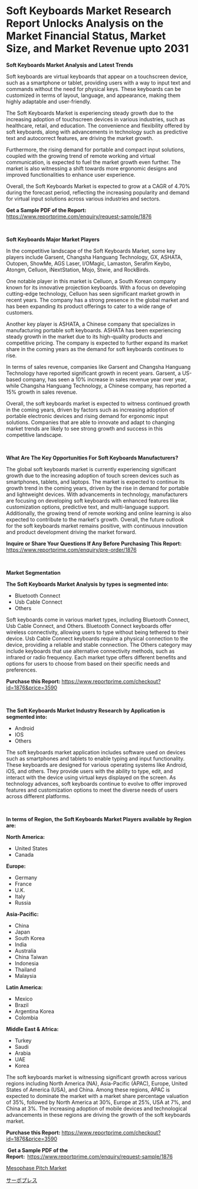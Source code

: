 <p><h1>Soft Keyboards Market Research Report Unlocks Analysis on the Market Financial Status, Market Size, and Market Revenue upto 2031</h1></p><p><strong>Soft Keyboards Market Analysis and Latest Trends</strong></p>
<p><p>Soft keyboards are virtual keyboards that appear on a touchscreen device, such as a smartphone or tablet, providing users with a way to input text and commands without the need for physical keys. These keyboards can be customized in terms of layout, language, and appearance, making them highly adaptable and user-friendly.</p><p>The Soft Keyboards Market is experiencing steady growth due to the increasing adoption of touchscreen devices in various industries, such as healthcare, retail, and education. The convenience and flexibility offered by soft keyboards, along with advancements in technology such as predictive text and autocorrect features, are driving the market growth.</p><p>Furthermore, the rising demand for portable and compact input solutions, coupled with the growing trend of remote working and virtual communication, is expected to fuel the market growth even further. The market is also witnessing a shift towards more ergonomic designs and improved functionalities to enhance user experience.</p><p>Overall, the Soft Keyboards Market is expected to grow at a CAGR of 4.70% during the forecast period, reflecting the increasing popularity and demand for virtual input solutions across various industries and sectors.</p></p>
<p><strong>Get a Sample PDF of the Report:&nbsp;</strong> <a href="https://www.reportprime.com/enquiry/request-sample/1876">https://www.reportprime.com/enquiry/request-sample/1876</a></p>
<p>&nbsp;</p>
<p><strong>Soft Keyboards Major Market Players</strong></p>
<p><p>In the competitive landscape of the Soft Keyboards Market, some key players include Garsent, Changsha Hanguang Technology, GX, ASHATA, Outopen, ShowMe, AGS Laser, I/OMagic, Lamaston, Serafim Keybo, Atongm, Celluon, iNextStation, Mojo, Stwie, and RockBirds.</p><p>One notable player in this market is Celluon, a South Korean company known for its innovative projection keyboards. With a focus on developing cutting-edge technology, Celluon has seen significant market growth in recent years. The company has a strong presence in the global market and has been expanding its product offerings to cater to a wide range of customers.</p><p>Another key player is ASHATA, a Chinese company that specializes in manufacturing portable soft keyboards. ASHATA has been experiencing steady growth in the market due to its high-quality products and competitive pricing. The company is expected to further expand its market share in the coming years as the demand for soft keyboards continues to rise.</p><p>In terms of sales revenue, companies like Garsent and Changsha Hanguang Technology have reported significant growth in recent years. Garsent, a US-based company, has seen a 10% increase in sales revenue year over year, while Changsha Hanguang Technology, a Chinese company, has reported a 15% growth in sales revenue.</p><p>Overall, the soft keyboards market is expected to witness continued growth in the coming years, driven by factors such as increasing adoption of portable electronic devices and rising demand for ergonomic input solutions. Companies that are able to innovate and adapt to changing market trends are likely to see strong growth and success in this competitive landscape.</p></p>
<p>&nbsp;</p>
<p><strong>What Are The Key Opportunities For Soft Keyboards Manufacturers?</strong></p>
<p><p>The global soft keyboards market is currently experiencing significant growth due to the increasing adoption of touch screen devices such as smartphones, tablets, and laptops. The market is expected to continue its growth trend in the coming years, driven by the rise in demand for portable and lightweight devices. With advancements in technology, manufacturers are focusing on developing soft keyboards with enhanced features like customization options, predictive text, and multi-language support. Additionally, the growing trend of remote working and online learning is also expected to contribute to the market's growth. Overall, the future outlook for the soft keyboards market remains positive, with continuous innovation and product development driving the market forward.</p></p>
<p><strong>Inquire or Share Your Questions If Any Before Purchasing This Report:</strong> <a href="https://www.reportprime.com/enquiry/pre-order/1876">https://www.reportprime.com/enquiry/pre-order/1876</a></p>
<p>&nbsp;</p>
<p><strong>Market Segmentation</strong></p>
<p><strong>The Soft Keyboards Market Analysis by types is segmented into:</strong></p>
<p><ul><li>Bluetooth Connect</li><li>Usb Cable Connect</li><li>Others</li></ul></p>
<p><p>Soft keyboards come in various market types, including Bluetooth Connect, Usb Cable Connect, and Others. Bluetooth Connect keyboards offer wireless connectivity, allowing users to type without being tethered to their device. Usb Cable Connect keyboards require a physical connection to the device, providing a reliable and stable connection. The Others category may include keyboards that use alternative connectivity methods, such as infrared or radio frequency. Each market type offers different benefits and options for users to choose from based on their specific needs and preferences.</p></p>
<p><strong>Purchase this Report:&nbsp;</strong><a href="https://www.reportprime.com/checkout?id=1876&price=3590">https://www.reportprime.com/checkout?id=1876&price=3590</a></p>
<p>&nbsp;</p>
<p><strong>The Soft Keyboards Market Industry Research by Application is segmented into:</strong></p>
<p><ul><li>Android</li><li>IOS</li><li>Others</li></ul></p>
<p><p>The soft keyboards market application includes software used on devices such as smartphones and tablets to enable typing and input functionality. These keyboards are designed for various operating systems like Android, iOS, and others. They provide users with the ability to type, edit, and interact with the device using virtual keys displayed on the screen. As technology advances, soft keyboards continue to evolve to offer improved features and customization options to meet the diverse needs of users across different platforms.</p></p>
<p>&nbsp;</p>
<p><strong>In terms of Region, the Soft Keyboards Market Players available by Region are:</strong></p>
<p>
    <p> <strong> North America: </strong>
        <ul>
            <li>United States</li>
            <li>Canada</li>
        </ul>
        </p> 
    <p> <strong> Europe: </strong>
        <ul>
            <li>Germany</li>
            <li>France</li>
            <li>U.K.</li>
            <li>Italy</li>
            <li>Russia</li>
        </ul>
        </p> 
    <p> <strong> Asia-Pacific: </strong>
        <ul>
            <li>China</li>
            <li>Japan</li>
            <li>South Korea</li>
            <li>India</li>
            <li>Australia</li>
            <li>China Taiwan</li>
            <li>Indonesia</li>
            <li>Thailand</li>
            <li>Malaysia</li>
        </ul>
        </p> 
    <p> <strong> Latin America: </strong>
        <ul>
            <li>Mexico</li>
            <li>Brazil</li>
            <li>Argentina Korea</li>
            <li>Colombia</li>
        </ul>
        </p> 
    <p> <strong> Middle East & Africa: </strong>
        <ul>
            <li>Turkey</li>
            <li>Saudi</li>
            <li>Arabia</li>
            <li>UAE</li>
            <li>Korea</li>
        </ul>
    </p>
    </p>
<p><p>The soft keyboards market is witnessing significant growth across various regions including North America (NA), Asia-Pacific (APAC), Europe, United States of America (USA), and China. Among these regions, APAC is expected to dominate the market with a market share percentage valuation of 35%, followed by North America at 30%, Europe at 25%, USA at 7%, and China at 3%. The increasing adoption of mobile devices and technological advancements in these regions are driving the growth of the soft keyboards market.</p></p>
<p><strong>Purchase this Report: </strong><a href="https://www.reportprime.com/checkout?id=1876&price=3590">https://www.reportprime.com/checkout?id=1876&price=3590</a></p>
<p>&nbsp;<strong>Get a Sample PDF of the Report:&nbsp;&nbsp;</strong><a href="https://www.reportprime.com/enquiry/request-sample/1876">https://www.reportprime.com/enquiry/request-sample/1876</a></p>
<p><strong></strong></p>
<p><p><a href="https://chivalrous-flock-a86.notion.site/Mesophase-Pitch-Market-Research-Report-The-Key-To-Successful-Business-Strategy-Forecasted-for-Perio-541e15992fdc46c5bcc144ac695bd1cb">Mesophase Pitch Market</a></p><p><a href="https://github.com/nxboeu02965442/Market-Research-Report-List-1/blob/main/292535210553.md">サーボプレス</a></p></p>